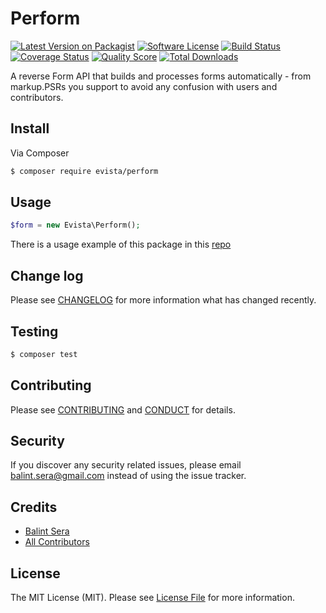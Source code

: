 # Perform

[![Latest Version on Packagist][ico-version]][link-packagist]
[![Software License][ico-license]](LICENSE.md)
[![Build Status][ico-travis]][link-travis]
[![Coverage Status][ico-scrutinizer]][link-scrutinizer]
[![Quality Score][ico-code-quality]][link-code-quality]
[![Total Downloads][ico-downloads]][link-downloads]


A reverse Form API that builds and processes forms automatically - from markup.PSRs you support to avoid any confusion with users and contributors.


## Install

Via Composer

``` bash
$ composer require evista/perform
```

## Usage

``` php
$form = new Evista\Perform();
```

There is a usage example of this package in this [repo](https://github.com/balintsera/evista-perform-example) 


## Change log

Please see [CHANGELOG](CHANGELOG.md) for more information what has changed recently.

## Testing

``` bash
$ composer test
```

## Contributing

Please see [CONTRIBUTING](CONTRIBUTING.md) and [CONDUCT](CONDUCT.md) for details.

## Security

If you discover any security related issues, please email balint.sera@gmail.com instead of using the issue tracker.

## Credits

- [Balint Sera][link-author]
- [All Contributors][link-contributors]

## License

The MIT License (MIT). Please see [License File](LICENSE.md) for more information.

[ico-version]: https://img.shields.io/packagist/v/evista/perform.svg?style=flat-square
[ico-license]: https://img.shields.io/badge/license-MIT-brightgreen.svg?style=flat-square
[ico-travis]: https://img.shields.io/travis/evista/perform/master.svg?style=flat-square
[ico-scrutinizer]: https://img.shields.io/scrutinizer/coverage/g/evista/perform.svg?style=flat-square
[ico-code-quality]: https://img.shields.io/scrutinizer/g/evista/perform.svg?style=flat-square
[ico-downloads]: https://img.shields.io/packagist/dt/evista/perform.svg?style=flat-square

[link-packagist]: https://packagist.org/packages/evista/perform
[link-travis]: https://travis-ci.org/evista/perform
[link-scrutinizer]: https://scrutinizer-ci.com/g/evista/perform/code-structure
[link-code-quality]: https://scrutinizer-ci.com/g/evista/perform
[link-downloads]: https://packagist.org/packages/evista/perform
[link-author]: https://github.com/balintsera
[link-contributors]: ../../contributors
